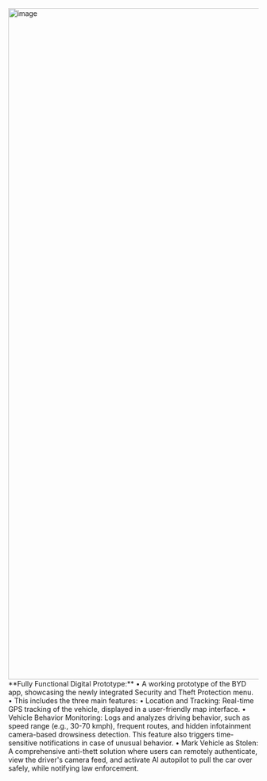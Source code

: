 <img width="1352" alt="image" src="https://github.com/user-attachments/assets/8c79ae8a-0303-45fb-ac02-34507f5c5ce3">
**Fully Functional Digital Prototype:**
• A working prototype of the BYD app, showcasing the newly integrated Security and Theft
Protection menu.
• This includes the three main features:
• Location and Tracking: Real-time GPS tracking of the vehicle, displayed in a user-friendly map interface.
• Vehicle Behavior Monitoring: Logs and analyzes driving behavior, such as speed range (e.g., 30-70 kmph), frequent routes, and hidden infotainment camera-based drowsiness detection.
This feature also triggers time-sensitive notifications in case of unusual behavior.
• Mark Vehicle as Stolen: A comprehensive anti-thett solution where users can remotely authenticate, view the driver's camera feed, and activate Al autopilot to pull the car over safely, while notifying law enforcement.
